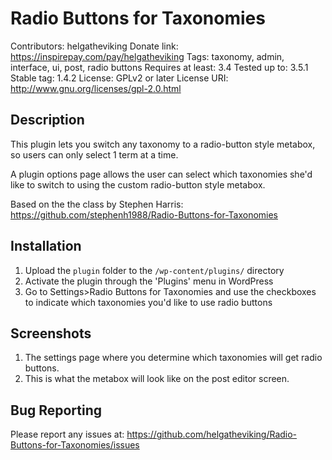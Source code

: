 # Radio Buttons for Taxonomies
Contributors: helgatheviking
Donate link: https://inspirepay.com/pay/helgatheviking
Tags: taxonomy, admin, interface, ui, post, radio buttons
Requires at least: 3.4
Tested up to: 3.5.1
Stable tag: 1.4.2
License: GPLv2 or later
License URI: http://www.gnu.org/licenses/gpl-2.0.html


## Description

This plugin lets you switch any taxonomy to a radio-button style metabox, so users can only select 1 term at a time.

A plugin options page allows the user can select which taxonomies she'd like to switch to using the custom radio-button style metabox.

Based on the the class by Stephen Harris:
https://github.com/stephenh1988/Radio-Buttons-for-Taxonomies

## Installation

1. Upload the `plugin` folder to the `/wp-content/plugins/` directory
1. Activate the plugin through the 'Plugins' menu in WordPress
1. Go to Settings>Radio Buttons for Taxonomies and use the checkboxes to indicate which taxonomies you'd like to use radio buttons

## Screenshots

1. The settings page where you determine which taxonomies will get radio buttons.
2. This is what the metabox will look like on the post editor screen.

## Bug Reporting

Please report any issues at: https://github.com/helgatheviking/Radio-Buttons-for-Taxonomies/issues